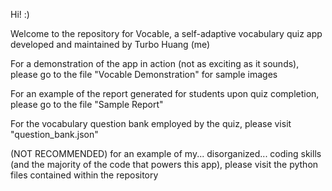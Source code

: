 Hi! :) 

Welcome to the repository for Vocable, a self-adaptive vocabulary quiz app developed and maintained by Turbo Huang (me)

For a demonstration of the app in action (not as exciting as it sounds), please go to the file "Vocable Demonstration" for sample images

For an example of the report generated for students upon quiz completion, please go to the file "Sample Report"

For the vocabulary question bank employed by the quiz, please visit "question_bank.json"

(NOT RECOMMENDED) for an example of my... disorganized... coding skills (and the majority of the code that powers this app), please visit the python files contained within the repository
